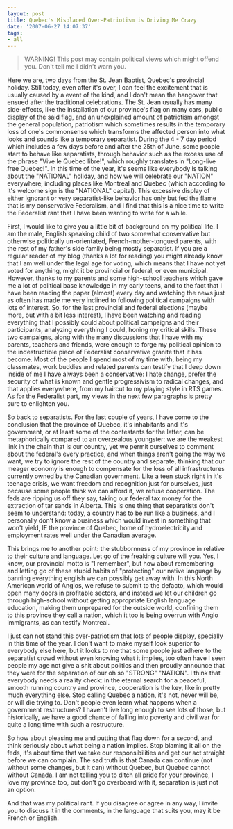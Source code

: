 ```yaml
---
layout: post
title: Quebec's Misplaced Over-Patriotism is Driving Me Crazy
date: '2007-06-27 14:07:37'
tags:
- all
---
```


<blockquote>WARNING! This post may contain political views which might offend you. Don't tell me I didn't warn you.</blockquote>
Here we are, two days from the St. Jean Baptist, Quebec's provincial holiday. Still today, even after it's over, I can feel the excitement that is usually caused by a event of the kind, and I don't mean the hangover that ensued after the traditional celebrations. The St. Jean usually has many side-effects, like the installation of our province's flag on many cars, public display of the said flag, and an unexplained amount of patriotism amongst the general population, patriotism which sometimes results in the temporary loss of one's commonsense which transforms the affected person into what looks and sounds like a temporary separatist. During the 4 - 7 day period which includes a few days before and after the 25th of June, some people start to behave like separatists, through behavior such as the excess use of the phrase "Vive le Quebec libre!", which roughly translates in "Long-live free Quebec!". In this time of the year, it's seems like everybody is talking about the "NATIONAL" holiday, and how we will celebrate our "NATION" everywhere, including places like Montreal and Quebec (which according to it's welcome sign is the "NATIONAL" capital). This excessive display of either ignorant or very separatist-like behavior has only but fed the flame that is my conservative Federalism, and I find that this is a nice time to write the Federalist rant that I have been wanting to write for a while.

First, I would like to give you a little bit of background on my political life. I am the male, English speaking child of two somewhat conservative but otherwise politically un-orientated, French-mother-tongued parents, with the rest of my father's side family being mostly separatist. If you are a regular reader of my blog (thanks a lot for reading) you might already know that I am well under the legal age for voting, which means that I have not yet voted for anything, might it be provincial or federal, or even municipal. However, thanks to my parents and some high-school teachers which gave me a lot of political base knowledge in my early teens, and to the fact that I have been reading the paper (almost) every day and watching the news just as often has made me very inclined to following political campaigns with lots of interest. So, for the last provincial and federal elections (maybe more, but with a bit less interest), I have been watching and reading everything that I possibly could about political campaigns and their participants, analyzing everything I could, honing my critical skills. These two campaigns, along with the many discussions that I have with my parents, teachers and friends, were enough to forge my political opinion to the indestructible piece of Federalist conservative granite that it has become. Most of the people I spend most of my time with, being my classmates, work buddies and related parents can testify that I deep down inside of me I have always been a conservative: I hate change, prefer the security of what is known and gentle progressivism to radical changes, and that applies everywhere, from my haircut to my playing style in RTS games. As for the Federalist part, my views in the next few paragraphs is pretty sure to enlighten you.

So back to separatists. For the last couple of years, I have come to the conclusion that the province of Quebec, it's inhabitants and it's government, or at least some of the contestants for the latter, can be metaphorically compared to an overzealous youngster: we are the weakest link in the chain that is our country, yet we permit ourselves to comment about the federal's every practice, and when things aren't going the way we want, we try to ignore the rest of the country and separate, thinking that our meager economy is enough to compensate for the loss of all infrastructures currently owned by the Canadian government. Like a teen stuck right in it's teenage crisis, we want freedom and recognition just for ourselves, just because some people think we can afford it, we refuse cooperation. The feds are ripping us off they say, taking our federal tax money for the extraction of tar sands in Alberta. This is one thing that separatists don't seem to understand: today, a country has to be run like a business, and I personally don't know a business which would invest in something that won't yield, IE the province of Quebec, home of hydroelectricity and employment rates well under the Canadian average.

This brings me to another point: the stubbornness of my province in relative to their culture and language. Let go of the freaking culture will you. Yes, I know, our provincial motto is "I remember", but how about remembering and letting go of these stupid habits of "protecting" our native language by banning everything english we can possibly get away with. In this North American world of Anglos, we refuse to submit to the defacto, which would open many doors in profitable sectors, and instead we let our children go through high-school without getting appropriate English language education, making them unprepared for the outside world, confining them to this province they call a nation, which it too is being overrun with Anglo immigrants, as can testify Montreal.

I just can not stand this over-patriotism that lots of people display, specially in this time of the year. I don't want to make myself look superior to everybody else here, but it looks to me that some people just adhere to the separatist crowd without even knowing what it implies, too often have I seen people my age not give a shit about politics and then proudly announce that they were for the separation of our oh so "STRONG" "NATION". I think that everybody needs a reality check: in the eternal search for a peaceful, smooth running country and province, cooperation is the key, like in pretty much everything else. Stop calling Quebec a nation, it's not, never will be, or will die trying to. Don't people even learn what happens when a government restructures? I haven't live long enough to see lots of those, but historically, we have a good chance of falling into poverty and civil war for quite a long time with such a restructure.

So how about pleasing me and putting that flag down for a second, and think seriously about what being a nation implies. Stop blaming it all on the feds, it's about time that we take our responsibilities and get our act straight before we can complain. The sad truth is that Canada can continue (not without some changes, but it can) without Quebec, but Quebec cannot without Canada. I am not telling you to ditch all pride for your province, I love my province too, but don't go overboard with it, separation is just not an option.

And that was my political rant. If you disagree or agree in any way, I invite you to discuss it in the comments, in the language that suits you, may it be French or English.